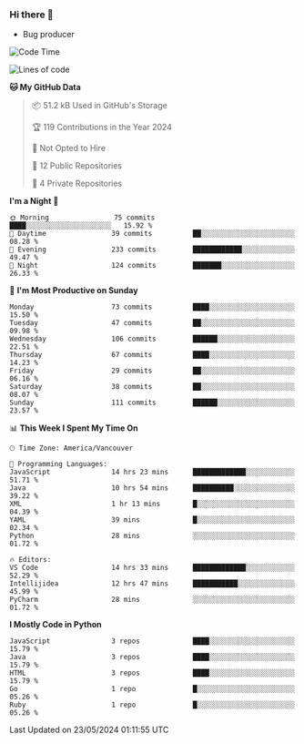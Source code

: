 ### Hi there 👋
* Bug producer


<!--START_SECTION:waka-->
![Code Time](http://img.shields.io/badge/Code%20Time-1%2C286%20hrs%2010%20mins-blue)

![Lines of code](https://img.shields.io/badge/From%20Hello%20World%20I%27ve%20Written-188.4%20thousand%20lines%20of%20code-blue)

**🐱 My GitHub Data** 

> 📦 51.2 kB Used in GitHub's Storage 
 > 
> 🏆 119 Contributions in the Year 2024
 > 
> 🚫 Not Opted to Hire
 > 
> 📜 12 Public Repositories 
 > 
> 🔑 4 Private Repositories 
 > 
**I'm a Night 🦉** 

```text
🌞 Morning                75 commits          ████░░░░░░░░░░░░░░░░░░░░░   15.92 % 
🌆 Daytime                39 commits          ██░░░░░░░░░░░░░░░░░░░░░░░   08.28 % 
🌃 Evening                233 commits         ████████████░░░░░░░░░░░░░   49.47 % 
🌙 Night                  124 commits         ███████░░░░░░░░░░░░░░░░░░   26.33 % 
```
📅 **I'm Most Productive on Sunday** 

```text
Monday                   73 commits          ████░░░░░░░░░░░░░░░░░░░░░   15.50 % 
Tuesday                  47 commits          ██░░░░░░░░░░░░░░░░░░░░░░░   09.98 % 
Wednesday                106 commits         ██████░░░░░░░░░░░░░░░░░░░   22.51 % 
Thursday                 67 commits          ████░░░░░░░░░░░░░░░░░░░░░   14.23 % 
Friday                   29 commits          ██░░░░░░░░░░░░░░░░░░░░░░░   06.16 % 
Saturday                 38 commits          ██░░░░░░░░░░░░░░░░░░░░░░░   08.07 % 
Sunday                   111 commits         ██████░░░░░░░░░░░░░░░░░░░   23.57 % 
```


📊 **This Week I Spent My Time On** 

```text
🕑︎ Time Zone: America/Vancouver

💬 Programming Languages: 
JavaScript               14 hrs 23 mins      █████████████░░░░░░░░░░░░   51.71 % 
Java                     10 hrs 54 mins      ██████████░░░░░░░░░░░░░░░   39.22 % 
XML                      1 hr 13 mins        █░░░░░░░░░░░░░░░░░░░░░░░░   04.39 % 
YAML                     39 mins             █░░░░░░░░░░░░░░░░░░░░░░░░   02.34 % 
Python                   28 mins             ░░░░░░░░░░░░░░░░░░░░░░░░░   01.72 % 

🔥 Editors: 
VS Code                  14 hrs 33 mins      █████████████░░░░░░░░░░░░   52.29 % 
Intellijidea             12 hrs 47 mins      ███████████░░░░░░░░░░░░░░   45.99 % 
PyCharm                  28 mins             ░░░░░░░░░░░░░░░░░░░░░░░░░   01.72 % 
```

**I Mostly Code in Python** 

```text
JavaScript               3 repos             ████░░░░░░░░░░░░░░░░░░░░░   15.79 % 
Java                     3 repos             ████░░░░░░░░░░░░░░░░░░░░░   15.79 % 
HTML                     3 repos             ████░░░░░░░░░░░░░░░░░░░░░   15.79 % 
Go                       1 repo              █░░░░░░░░░░░░░░░░░░░░░░░░   05.26 % 
Ruby                     1 repo              █░░░░░░░░░░░░░░░░░░░░░░░░   05.26 % 
```




 Last Updated on 23/05/2024 01:11:55 UTC
<!--END_SECTION:waka-->
